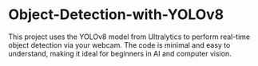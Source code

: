 # Object-Detection-with-YOLOv8
This project uses the YOLOv8 model from Ultralytics to perform real-time object detection via your webcam. The code is minimal and easy to understand, making it ideal for beginners in AI and computer vision.
